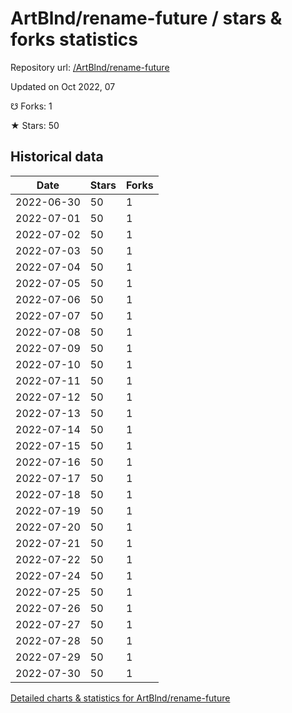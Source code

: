 # ArtBlnd/rename-future / stars & forks statistics

Repository url: [/ArtBlnd/rename-future](https://github.com/ArtBlnd/rename-future)

Updated on Oct 2022, 07

☋ Forks: 1

★ Stars: 50

## Historical data
| Date | Stars | Forks |
|------|-------|-------|
| 2022-06-30 | 50 | 1 | 
| 2022-07-01 | 50 | 1 | 
| 2022-07-02 | 50 | 1 | 
| 2022-07-03 | 50 | 1 | 
| 2022-07-04 | 50 | 1 | 
| 2022-07-05 | 50 | 1 | 
| 2022-07-06 | 50 | 1 | 
| 2022-07-07 | 50 | 1 | 
| 2022-07-08 | 50 | 1 | 
| 2022-07-09 | 50 | 1 | 
| 2022-07-10 | 50 | 1 | 
| 2022-07-11 | 50 | 1 | 
| 2022-07-12 | 50 | 1 | 
| 2022-07-13 | 50 | 1 | 
| 2022-07-14 | 50 | 1 | 
| 2022-07-15 | 50 | 1 | 
| 2022-07-16 | 50 | 1 | 
| 2022-07-17 | 50 | 1 | 
| 2022-07-18 | 50 | 1 | 
| 2022-07-19 | 50 | 1 | 
| 2022-07-20 | 50 | 1 | 
| 2022-07-21 | 50 | 1 | 
| 2022-07-22 | 50 | 1 | 
| 2022-07-24 | 50 | 1 | 
| 2022-07-25 | 50 | 1 | 
| 2022-07-26 | 50 | 1 | 
| 2022-07-27 | 50 | 1 | 
| 2022-07-28 | 50 | 1 | 
| 2022-07-29 | 50 | 1 | 
| 2022-07-30 | 50 | 1 | 


[Detailed charts & statistics for ArtBlnd/rename-future](https://reviewgithub.com/rep/ArtBlnd/rename-future)
